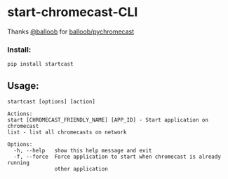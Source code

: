 # start-chromecast-CLI
Thanks [@balloob](https://github.com/balloob) for [balloob/pychromecast](https://github.com/balloob/pychromecast)
### Install:
```pip install startcast```

## Usage:
```
startcast [options] [action]

Actions:
start [CHROMECAST_FRIENDLY_NAME] [APP_ID] - Start application on chromecast
list - list all chromecasts on network

Options:
  -h, --help   show this help message and exit
  -f, --force  Force application to start when chromecast is already running
               other application
```
